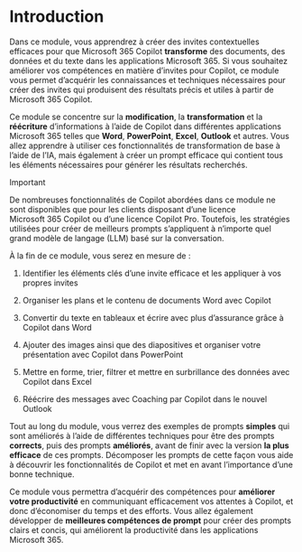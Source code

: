 # Introduction

Dans ce module, vous apprendrez à créer des invites contextuelles efficaces pour que Microsoft 365 Copilot **transforme** des documents, des données et du texte dans les applications Microsoft 365. Si vous souhaitez améliorer vos compétences en matière d’invites pour Copilot, ce module vous permet d’acquérir les connaissances et techniques nécessaires pour créer des invites qui produisent des résultats précis et utiles à partir de Microsoft 365 Copilot.

Ce module se concentre sur la **modification**, la **transformation** et la **réécriture** d’informations à l’aide de Copilot dans différentes applications Microsoft 365 telles que **Word**, **PowerPoint**, **Excel**, **Outlook** et autres. Vous allez apprendre à utiliser ces fonctionnalités de transformation de base à l’aide de l’IA, mais également à créer un prompt efficace qui contient tous les éléments nécessaires pour générer les résultats recherchés.

> [!IMPORTANT]
> De nombreuses fonctionnalités de Copilot abordées dans ce module ne sont disponibles que pour les clients disposant d’une licence Microsoft 365 Copilot ou d’une licence Copilot Pro. Toutefois, les stratégies utilisées pour créer de meilleurs prompts s’appliquent à n’importe quel grand modèle de langage (LLM) basé sur la conversation.

À la fin de ce module, vous serez en mesure de :

1. Identifier les éléments clés d’une invite efficace et les appliquer à vos propres invites

1. Organiser les plans et le contenu de documents Word avec Copilot

1. Convertir du texte en tableaux et écrire avec plus d’assurance grâce à Copilot dans Word

1. Ajouter des images ainsi que des diapositives et organiser votre présentation avec Copilot dans PowerPoint

1. Mettre en forme, trier, filtrer et mettre en surbrillance des données avec Copilot dans Excel

1. Réécrire des messages avec Coaching par Copilot dans le nouvel Outlook

Tout au long du module, vous verrez des exemples de prompts **simples** qui sont améliorés à l’aide de différentes techniques pour être des prompts **corrects**, puis des prompts **améliorés**, avant de finir avec la version **la plus efficace** de ces prompts. Décomposer les prompts de cette façon vous aide à découvrir les fonctionnalités de Copilot et met en avant l’importance d’une bonne technique.

Ce module vous permettra d’acquérir des compétences pour **améliorer votre productivité** en communiquant efficacement vos attentes à Copilot, et donc d’économiser du temps et des efforts. Vous allez également développer de **meilleures compétences de prompt** pour créer des prompts clairs et concis, qui améliorent la productivité dans les applications Microsoft 365.
